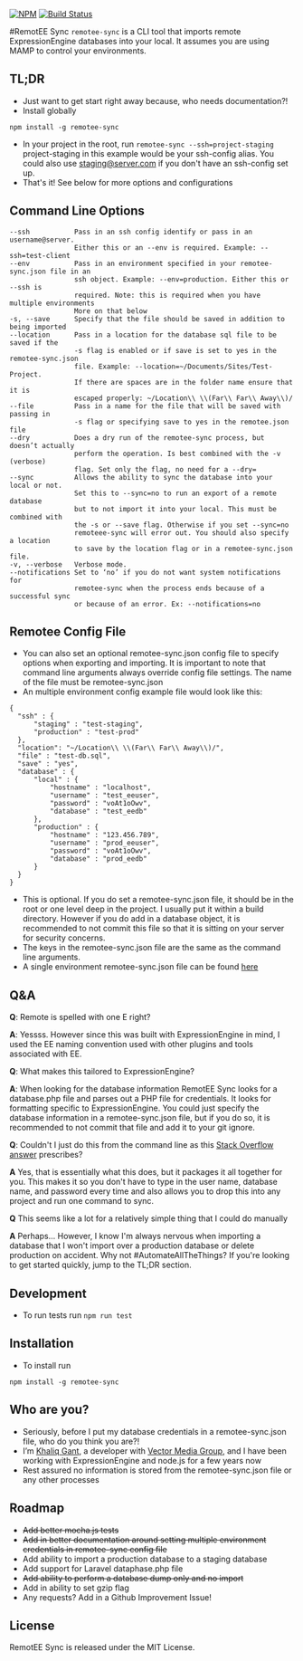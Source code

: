 [![NPM](https://nodei.co/npm/remotee-sync.png)](https://nodei.co/npm/remotee-sync/)
[![Build Status](https://travis-ci.org/khaliqgant/remotee-sync.svg)](https://travis-ci.org/khaliqgant/remotee-sync)

#RemotEE Sync
```remotee-sync``` is a CLI tool that imports remote ExpressionEngine databases into your local. It assumes you are using MAMP to control your environments. 

## TL;DR
* Just want to get start right away because, who needs documentation?!
* Install globally
```
npm install -g remotee-sync
```
* In your project in the root, run ```remotee-sync --ssh=project-staging``` 
project-staging in this example would be your ssh-config alias. You could also 
use staging@server.com if you don't have an ssh-config set up.
* That's it! See below for more options and configurations


## Command Line Options
```
--ssh           Pass in an ssh config identify or pass in an username@server.
                Either this or an --env is required. Example: --ssh=test-client
--env           Pass in an environment specified in your remotee-sync.json file in an
                ssh object. Example: --env=production. Either this or --ssh is
                required. Note: this is required when you have multiple environments
                More on that below
-s, --save      Specify that the file should be saved in addition to being imported
--location      Pass in a location for the database sql file to be saved if the
                -s flag is enabled or if save is set to yes in the remotee-sync.json
                file. Example: --location=~/Documents/Sites/Test-Project.
                If there are spaces are in the folder name ensure that it is
                escaped properly: ~/Location\\ \\(Far\\ Far\\ Away\\)/
--file          Pass in a name for the file that will be saved with passing in
                -s flag or specifying save to yes in the remotee.json file
--dry           Does a dry run of the remotee-sync process, but doesn’t actually
                perform the operation. Is best combined with the -v (verbose)
                flag. Set only the flag, no need for a --dry=
--sync          Allows the ability to sync the database into your local or not.
                Set this to --sync=no to run an export of a remote database
                but to not import it into your local. This must be combined with
                the -s or --save flag. Otherwise if you set --sync=no
                remoteee-sync will error out. You should also specify a location
                to save by the location flag or in a remotee-sync.json file.
-v, --verbose   Verbose mode.
--notifications Set to ‘no’ if you do not want system notifications for
                remotee-sync when the process ends because of a successful sync
                or because of an error. Ex: --notifications=no

```

## Remotee Config File
* You can also set an optional remotee-sync.json config file to specify options 
when exporting and importing. It is important to note that
command line arguments always override config file settings. The name of the
file must be remotee-sync.json
* An multiple environment config example file would look like this:

```
{
  "ssh" : {
      "staging" : "test-staging",
      "production" : "test-prod"
  },
  "location": "~/Location\\ \\(Far\\ Far\\ Away\\)/",
  "file" : "test-db.sql",
  "save" : "yes",
  "database" : {
      "local" : {
          "hostname" : "localhost",
          "username" : "test_eeuser",
          "password" : "voAt1oOwv",
          "database" : "test_eedb"
      },
      "production" : {
          "hostname" : "123.456.789",
          "username" : "prod_eeuser",
          "password" : "voAt1oOwv",
          "database" : "prod_eedb"
      }
  }
}
```
* This is optional. If you do set a remotee-sync.json file, it should be in the root or one level deep in the
project. I usually put it within a build directory. However if you do add in a database object, it is recommended
to not commit this file so that it is sitting on your server for security concerns.
* The keys in the remotee-sync.json file are the same as the command line arguments.
* A single environment remotee-sync.json file can be found [here](https://github.com/khaliqgant/remotee-sync/blob/master/test/assets/remotee-sync.json)

## Q&A
**Q**: Remote is spelled with one E right?

**A**: Yessss. However since this was built with ExpressionEngine in mind, I used the EE naming convention used with other plugins and tools associated with EE.


**Q**: What makes this tailored to ExpressionEngine?

**A**: When looking for the database information RemotEE Sync looks for a database.php file and parses out a PHP file for credentials. It looks for formatting specific to ExpressionEngine. You could just specify the database information in a remotee-sync.json file, but if you do so, it is recommended to not commit that file and add it to your git ignore.

**Q**: Couldn't I just do this from the command line as this [Stack Overflow answer](http://stackoverflow.com/questions/4888604/syncing-remote-database-to-local) prescribes?

**A** Yes, that is essentially what this does, but it packages it all together for you. This makes it so you don't have to type in the user name, database name, and password every time and also allows you to drop this into any project and run one command to sync.

**Q** This seems like a lot for a relatively simple thing that I could do manually

**A** Perhaps... However, I know I'm always nervous when importing a database that I won't import over a production database or delete production on accident. Why not #AutomateAllTheThings? If you're looking to get started quickly, jump to the TL;DR section.

## Development
- To run tests run ````npm run test````

## Installation
* To install run
```
npm install -g remotee-sync
```

## Who are you?
* Seriously, before I put my database credentials in a remotee-sync.json file, who do you think you are?!
* I’m [Khaliq Gant](https://twitter.com/khaliqgant), a developer with [Vector Media Group](http://www.vectormediagroup.com/), and I have been working with ExpressionEngine and node.js for a few years now
* Rest assured no information is stored from the remotee-sync.json file or any other processes

## Roadmap

* ~~Add better mocha.js tests~~
* ~~Add in better documentation around setting multiple environment credentials in remotee-sync config file~~
* Add ability to import a production database to a staging database
* Add support for Laravel dataphase.php file
* ~~Add ability to perform a database dump only and no import~~
* Add in ability to set gzip flag
* Any requests? Add in a Github Improvement Issue!



## License
RemotEE Sync is released under the MIT License.

